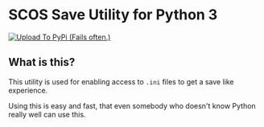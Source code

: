# SCOS Save Utility for Python 3

[![Upload To PyPi (Fails often.)](https://github.com/SCOS-Apps/Save-Utility/actions/workflows/python-publish.yml/badge.svg)](https://github.com/SCOS-Apps/Save-Utility/actions/workflows/python-publish.yml)

## What is this?

This utility is used for enabling access to `.ini` files to get a save like experience.

Using this is easy and fast, that even somebody who doesn't know Python really well can use this.

